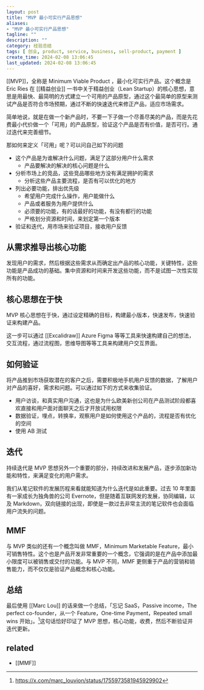 ```yaml
---
layout: post
title: "MVP 最小可实行产品思想"
aliases:
- "MVP 最小可实行产品思想"
tagline: ""
description: ""
category: 经验总结
tags: [ 创业, product, service, business, sell-product, payment ]
create_time: 2024-02-08 13:06:45
last_updated: 2024-02-08 13:06:45
---
```


[[MVP]]，全称是 Minimum Viable Product ，最小化可实行产品。这个概念是 Eric Ries 在 [[精益创业]] 一书中关于精益创业（Lean Startup）的核心思想，意思是用最快、最简明的方式建立一个可用的产品原型，通过这个最简单的原型来测试产品是否符合市场预期，通过不断的快速迭代来修正产品，适应市场需求。

简单地说，就是在做一个新产品时，不要一下子做一个尽善尽美的产品，而是先花费最小代价做一个「可用」的产品原型，验证这个产品是否有价值，是否可行。通过迭代来完善细节。

那如何来定义「可用」呢？可以问自己如下的问题

- 这个产品是为谁解决什么问题，满足了这部分用户什么需求
  - 产品要解决的解决的核心问题是什么
- 分析市场上的竞品，这些竞品哪些地方没有满足拥护的需求
  - 分析这些产品主要流程，是否有可以优化的地方
- 列出必要功能，排出优先级
  - 希望用户完成什么操作，用户能做什么
  - 产品或者服务为用户提供什么
  - 必须要的功能，有的话最好的功能，有没有都行的功能
  - 严格划分资源和时间，来划定第一个版本
- 验证和迭代，用市场来验证项目，接收用户反馈

## 从需求推导出核心功能

发现用户的需求，然后根据这些需求从而确定出产品的核心功能，关键特性，这些功能是产品成功的基础。集中资源和时间来开发这些功能，而不是试图一次性实现所有的功能。

## 核心思想在于快

MVP 核心思想在于快，通过设定精确的目标，构建最小版本，快速发布，快速验证来构建产品。

这一步可以通过 [[Excalidraw]] Azure Figma 等等工具来快速构建自己的想法，交互流程，通过流程图，思维导图等等工具来构建用户交互界面。

## 如何验证

将产品推到市场获取潜在的客户之后，需要积极地手机用户反馈的数据，了解用户对产品的喜好，需求和问题。可以通过如下的方式来收集验证。

- 用户访谈，和真实用户沟通，这也是为什么欧美新创公司在产品测试阶段都喜欢直接和用户面对面聊天之后才开放试用权限
- 数据验证，埋点，转换率，观察用户是如何使用这个产品的，流程是否有优化的空间
- 使用 AB 测试

## 迭代

持续迭代是 MVP 思想另外一个重要的部分，持续改进和发展产品，逐步添加新功能和特性，来满足变化的用户需求。

我们从笔记软件的发展历程来看就能知道为什么迭代是如此重要。过去 10 年里面有一家成长为独角兽的公司 Evernote，但是随着互联网发的发展，协同编辑，以及 Markdown，双向链接的出现，即使是一款过去非常主流的笔记软件也会面临用户流失的问题。

## MMF

与 MVP 类似的还有一个概念叫做 MMF，Minimum Marketable Feature，最小可销售特性。这个也是产品开发非常重要的一个概念，它强调的是在产品中添加最小限度可以被销售或交付的功能。与 MVP 不同，MMF 更侧重于产品的营销和销售能力，而不仅仅是验证产品概念和核心功能。

## 总结

最后使用 [[Marc Lou]] 的话来做一个总结，「忘记 SaaS，Passive income，The perfect co-founder，从一个 Feature，One-time Payment，Repeated small wins 开始」。[^1]这句话恰好印证了 MVP 思想，核心功能，收费，然后不断验证并迭代更新。

[^1]: <https://x.com/marc_louvion/status/1755973581945929902>

## related

- [[MMF]]
